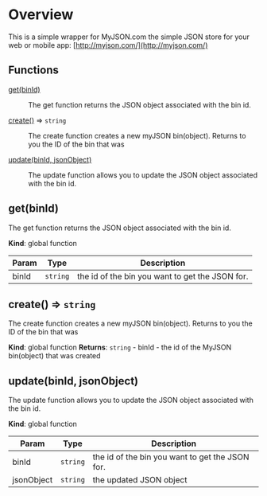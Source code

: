 # Overview
This is a simple wrapper for MyJSON.com the simple JSON store for your web or mobile app: [http://myjson.com/](http://myjson.com/)

## Functions

<dl>
<dt><a href="#get">get(binId)</a></dt>
<dd><p>The get function returns the JSON object associated with the bin id.</p>
</dd>
<dt><a href="#create">create()</a> ⇒ <code>string</code></dt>
<dd><p>The create function creates a new myJSON bin(object).
Returns to you the ID of the bin that was</p>
</dd>
<dt><a href="#update">update(binId, jsonObject)</a></dt>
<dd><p>The update function allows you to update the JSON object associated with the bin id.</p>
</dd>
</dl>

<a name="get"></a>

## get(binId)
The get function returns the JSON object associated with the bin id.

**Kind**: global function

| Param | Type | Description |
| --- | --- | --- |
| binId | <code>string</code> | the id of the bin you want to get the JSON for. |

<a name="create"></a>

## create() ⇒ <code>string</code>
The create function creates a new myJSON bin(object).
Returns to you the ID of the bin that was

**Kind**: global function
**Returns**: <code>string</code> - binId - the id of the MyJSON bin(object) that was created
<a name="update"></a>

## update(binId, jsonObject)
The update function allows you to update the JSON object associated with the bin id.

**Kind**: global function

| Param | Type | Description |
| --- | --- | --- |
| binId | <code>string</code> | the id of the bin you want to get the JSON for. |
| jsonObject | <code>string</code> | the updated JSON object |
